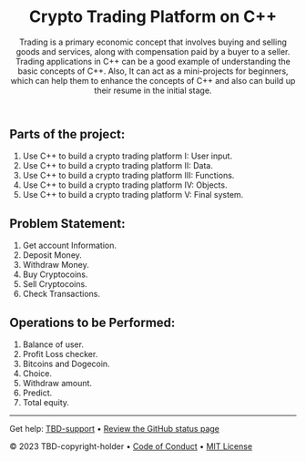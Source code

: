 <header>

<!--
  <<< Author notes: Course header >>>
  Read <https://skills.github.com/quickstart> for more information about how to build courses using this template.
  Include a 1280×640 image, course name in sentence case, and a concise description in emphasis.
  In your repository settings: enable template repository, add your 1280×640 social image, auto delete head branches.
  Next to "About", add description & tags; disable releases, packages, & environments.
  Add your open source license, GitHub uses the MIT license.
-->

# Crypto Trading Platform on C++

Trading is a primary economic concept that involves buying and selling goods and services, along with compensation paid by a buyer to a seller. Trading applications in C++ can be a good example of understanding the basic concepts of C++. Also, It can act as a mini-projects for beginners, which can help them to enhance the concepts of C++ and also can build up their resume in the initial stage.

</header>

<!--
  <<< Author notes: Step 1 >>>
  Choose 3-5 steps for your course.
  The first step is always the hardest, so pick something easy!
  Link to docs.github.com for further explanations.
  Encourage users to open new tabs for steps!
  TBD-step-1-notes.
-->

## Parts of the project:
<!--
_Welcome to "TBD-course-name"! :wave:_

TBD-step-1-information

**What is _TBD-term-1_**: TBD-definition-1

### :keyboard: Activity: TBD-step-1-name
-->
1. Use C++ to build a crypto trading platform I: User input.
2. Use C++ to build a crypto trading platform II: Data.
3. Use C++ to build a crypto trading platform III: Functions.
4. Use C++ to build a crypto trading platform IV: Objects.
5. Use C++ to build a crypto trading platform V: Final system.

## Problem Statement:
1. Get account Information.
2. Deposit Money.
3. Withdraw Money.
4. Buy Cryptocoins.
5. Sell Cryptocoins.
6. Check Transactions.

## Operations to be Performed:
1. Balance of user.
2. Profit Loss checker.
3. Bitcoins and Dogecoin.
4. Choice.
5. Withdraw amount.
6. Predict.
7. Total equity.
<footer>

<!--
  <<< Author notes: Footer >>>
  Add a link to get support, GitHub status page, code of conduct, license link.
-->

---

Get help: [TBD-support](TBD-support-link) &bull; [Review the GitHub status page](https://www.githubstatus.com/)

&copy; 2023 TBD-copyright-holder &bull; [Code of Conduct](https://www.contributor-covenant.org/version/2/1/code_of_conduct/code_of_conduct.md) &bull; [MIT License](https://gh.io/mit)

</footer>
